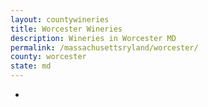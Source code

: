 ```yaml
---
layout: countywineries
title: Worcester Wineries
description: Wineries in Worcester MD
permalink: /massachusettsryland/worcester/
county: worcester
state: md
---
```

-

